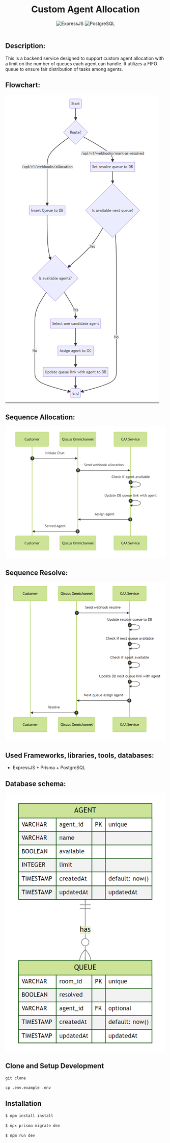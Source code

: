 <div align="center" style="padding-bottom: 20px">
    <h1>Custom Agent Allocation</h1>
    <img alt="ExpressJS" src="https://img.shields.io/badge/Express%20js-000000?style=for-the-badge&logo=express&logoColor=white"/>
    <img alt="PostgreSQL" src="https://img.shields.io/badge/PostgreSQL-316192?style=for-the-badge&logo=postgresql&logoColor=white"/>
</div>

## Description:

This is a backend service designed to support custom agent allocation with a limit on the number of queues each agent can handle. It utilizes a FIFO queue to ensure fair distribution of tasks among agents.

## Flowchart:

![Flowchart](docs/flowchart.png)

## Sequence Allocation:

![Sequence Allocation](docs/sequence-allocation.png)

## Sequence Resolve:

![Sequence Resolve](docs/sequence-resolve.png)

## Used Frameworks, libraries, tools, databases:

- ExpressJS + Prisma + PostgreSQL

## Database schema:

![Database Diagram](docs/erd.png)

## Clone and Setup Development

```shell
git clone 
```

```shell
cp .env.example .env 
```

## Installation

```bash
$ npm install install
```

```bash
$ npx prisma migrate dev
```

```bash
$ npm run dev
```
